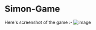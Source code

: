 # Simon-Game
Here's screenshot of the game :- 
![image](https://user-images.githubusercontent.com/69806508/185732127-fa350bb5-9ec6-4467-81d3-512a390b93ae.png)

